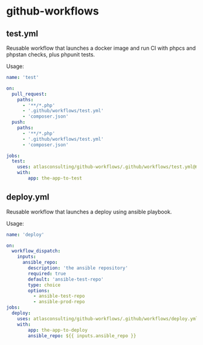 # github-workflows

## test.yml

Reusable workflow that launches a docker image and run CI with phpcs and phpstan checks, plus phpunit tests.

Usage:

```yaml
name: 'test'

on:
  pull_request:
    paths:
      - '**/*.php'
      - '.github/workflows/test.yml'
      - 'composer.json'
  push:
    paths:
      - '**/*.php'
      - '.github/workflows/test.yml'
      - 'composer.json'

jobs:
  test:
    uses: atlasconsulting/github-workflows/.github/workflows/test.yml@main
    with:
        app: the-app-to-test
```

## deploy.yml

Reusable workflow that launches a deploy using ansible playbook.

Usage:

```yaml
name: 'deploy'

on:
  workflow_dispatch:
    inputs:
      ansible_repo:
        description: 'the ansible repository'
        required: true
        default: 'ansible-test-repo'
        type: choice
        options:
          - ansible-test-repo
          - ansible-prod-repo
jobs:
  deploy:
    uses: atlasconsulting/github-workflows/.github/workflows/deploy.yml@main
    with:
        app: the-app-to-deploy
        ansible_repo: ${{ inputs.ansible_repo }}
```